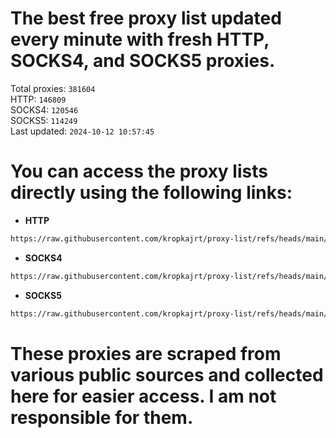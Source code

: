 # The best free proxy list updated every minute with fresh HTTP, SOCKS4, and SOCKS5 proxies.

Total proxies: `381604`  
HTTP: `146809`  
SOCKS4: `120546`  
SOCKS5: `114249`  
Last updated: `2024-10-12 10:57:45`  

# You can access the proxy lists directly using the following links:

- **HTTP**

```bash
https://raw.githubusercontent.com/kropkajrt/proxy-list/refs/heads/main/http.txt
```

- **SOCKS4**

```bash
https://raw.githubusercontent.com/kropkajrt/proxy-list/refs/heads/main/socks4.txt
```

- **SOCKS5**

```bash
https://raw.githubusercontent.com/kropkajrt/proxy-list/refs/heads/main/socks5.txt
```

# These proxies are scraped from various public sources and collected here for easier access. I am not responsible for them.
